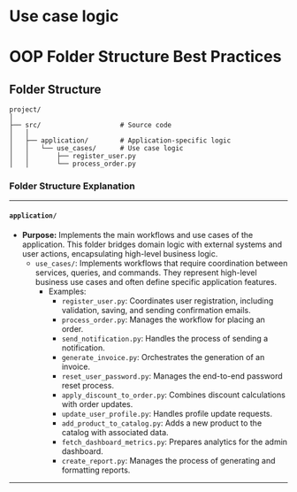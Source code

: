 # Use case logic

# OOP Folder Structure Best Practices

## Folder Structure

```
project/
│
├── src/                    # Source code
│   │
│   ├── application/        # Application-specific logic
│   │   └── use_cases/      # Use case logic
│   │       ├── register_user.py
│   │       └── process_order.py
```


### **Folder Structure Explanation**

* * *

#### `application/`

- **Purpose:** Implements the main workflows and use cases of the application. This folder bridges domain logic with external systems and user actions, encapsulating high-level business logic.
    - `use_cases/`: Implements workflows that require coordination between services, queries, and commands. They represent high-level business use cases and often define specific application features.
        - Examples:
            - `register_user.py`: Coordinates user registration, including validation, saving, and sending confirmation emails.
            - `process_order.py`: Manages the workflow for placing an order.
            - `send_notification.py`: Handles the process of sending a notification.
            - `generate_invoice.py`: Orchestrates the generation of an invoice.
            - `reset_user_password.py`: Manages the end-to-end password reset process.
            - `apply_discount_to_order.py`: Combines discount calculations with order updates.
            - `update_user_profile.py`: Handles profile update requests.
            - `add_product_to_catalog.py`: Adds a new product to the catalog with associated data.
            - `fetch_dashboard_metrics.py`: Prepares analytics for the admin dashboard.
            - `create_report.py`: Manages the process of generating and formatting reports.

* * *
